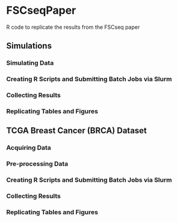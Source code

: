 
# FSCseqPaper

R code to replicate the results from the FSCseq paper

## Simulations

### Simulating Data

### Creating R Scripts and Submitting Batch Jobs via Slurm

### Collecting Results

### Replicating Tables and Figures

## TCGA Breast Cancer (BRCA) Dataset

### Acquiring Data

### Pre-processing Data

### Creating R Scripts and Submitting Batch Jobs via Slurm

### Collecting Results

### Replicating Tables and Figures

